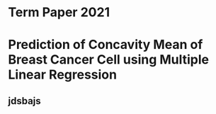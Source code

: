 # Term Paper 2021 
# Prediction of Concavity Mean of Breast Cancer Cell using Multiple Linear Regression
## jdsbajs


